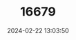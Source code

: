 ---
title: "16679"
category: "Peromyscus melanurus"
draft: false
date: 2024-02-22 13:03:50
languages:
  English: ["Black-tailed Mouse", "Black-tailed Deer Mouse"]
  Spanish; Castilian: ["ratón de cola negra"]
---